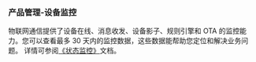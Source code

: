 [//]: # (chinagitpath:XXXXX)

### 产品管理-设备监控
物联网通信提供了设备在线、消息收发、设备影子、规则引擎和 OTA 的监控能力。您可以查看最多 30 天内的监控数据，这些数据能帮助您定位和解决业务问题。
详情可参阅[《状态监控》](https://cloud.tencent.com/document/product/634/16303)文档。
